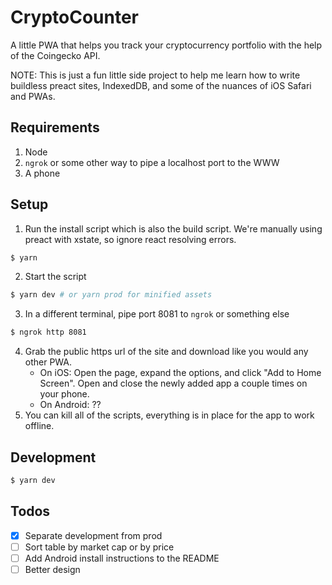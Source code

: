 # CryptoCounter
A little PWA that helps you track your cryptocurrency portfolio with the help of the Coingecko API.

NOTE: This is just a fun little side project to help me learn how to write buildless preact sites, IndexedDB, and some of the nuances of iOS Safari and PWAs.

## Requirements
1. Node
2. `ngrok` or some other way to pipe a localhost port to the WWW
3. A phone

## Setup
1. Run the install script which is also the build script. We're manually using preact with xstate, so ignore react resolving errors.
```bash
$ yarn
```
2. Start the script
```bash
$ yarn dev # or yarn prod for minified assets
```
3. In a different terminal, pipe port 8081 to `ngrok` or something else
```bash
$ ngrok http 8081
```
4. Grab the public https url of the site and download like you would any other PWA.
	* On iOS: Open the page, expand the options, and click "Add to Home Screen". Open and close the newly added app a couple times on your phone.
	* On Android: ??
5. You can kill all of the scripts, everything is in place for the app to work offline.

## Development
```bash
$ yarn dev
```

## Todos
- [x] Separate development from prod
- [ ] Sort table by market cap or by price
- [ ] Add Android install instructions to the README
- [ ] Better design
